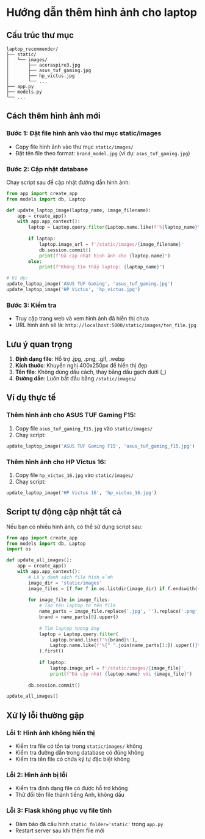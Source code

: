 # Hướng dẫn thêm hình ảnh cho laptop

## Cấu trúc thư mục
```
laptop_recommender/
├── static/
│   └── images/
│       ├── aceraspire3.jpg
│       ├── asus_tuf_gaming.jpg
│       ├── hp_victus.jpg
│       └── ...
├── app.py
├── models.py
└── ...
```

## Cách thêm hình ảnh mới

### Bước 1: Đặt file hình ảnh vào thư mục static/images
- Copy file hình ảnh vào thư mục `static/images/`
- Đặt tên file theo format: `brand_model.jpg` (ví dụ: `asus_tuf_gaming.jpg`)

### Bước 2: Cập nhật database
Chạy script sau để cập nhật đường dẫn hình ảnh:

```python
from app import create_app
from models import db, Laptop

def update_laptop_image(laptop_name, image_filename):
    app = create_app()
    with app.app_context():
        laptop = Laptop.query.filter(Laptop.name.like(f'%{laptop_name}%')).first()
        
        if laptop:
            laptop.image_url = f'/static/images/{image_filename}'
            db.session.commit()
            print(f"Đã cập nhật hình ảnh cho {laptop.name}")
        else:
            print(f"Không tìm thấy laptop: {laptop_name}")

# Ví dụ:
update_laptop_image('ASUS TUF Gaming', 'asus_tuf_gaming.jpg')
update_laptop_image('HP Victus', 'hp_victus.jpg')
```

### Bước 3: Kiểm tra
- Truy cập trang web và xem hình ảnh đã hiển thị chưa
- URL hình ảnh sẽ là: `http://localhost:5000/static/images/ten_file.jpg`

## Lưu ý quan trọng

1. **Định dạng file**: Hỗ trợ .jpg, .png, .gif, .webp
2. **Kích thước**: Khuyến nghị 400x250px để hiển thị đẹp
3. **Tên file**: Không dùng dấu cách, thay bằng dấu gạch dưới (_)
4. **Đường dẫn**: Luôn bắt đầu bằng `/static/images/`

## Ví dụ thực tế

### Thêm hình ảnh cho ASUS TUF Gaming F15:
1. Copy file `asus_tuf_gaming_f15.jpg` vào `static/images/`
2. Chạy script:
```python
update_laptop_image('ASUS TUF Gaming F15', 'asus_tuf_gaming_f15.jpg')
```

### Thêm hình ảnh cho HP Victus 16:
1. Copy file `hp_victus_16.jpg` vào `static/images/`
2. Chạy script:
```python
update_laptop_image('HP Victus 16', 'hp_victus_16.jpg')
```

## Script tự động cập nhật tất cả

Nếu bạn có nhiều hình ảnh, có thể sử dụng script sau:

```python
from app import create_app
from models import db, Laptop
import os

def update_all_images():
    app = create_app()
    with app.app_context():
        # Lấy danh sách file hình ảnh
        image_dir = 'static/images'
        image_files = [f for f in os.listdir(image_dir) if f.endswith(('.jpg', '.png', '.gif'))]
        
        for image_file in image_files:
            # Tạo tên laptop từ tên file
            name_parts = image_file.replace('.jpg', '').replace('.png', '').split('_')
            brand = name_parts[0].upper()
            
            # Tìm laptop tương ứng
            laptop = Laptop.query.filter(
                Laptop.brand.like(f'%{brand}%'),
                Laptop.name.like(f'%{" ".join(name_parts[1:]).upper()}%')
            ).first()
            
            if laptop:
                laptop.image_url = f'/static/images/{image_file}'
                print(f"Đã cập nhật {laptop.name} với {image_file}")
        
        db.session.commit()

update_all_images()
```

## Xử lý lỗi thường gặp

### Lỗi 1: Hình ảnh không hiển thị
- Kiểm tra file có tồn tại trong `static/images/` không
- Kiểm tra đường dẫn trong database có đúng không
- Kiểm tra tên file có chứa ký tự đặc biệt không

### Lỗi 2: Hình ảnh bị lỗi
- Kiểm tra định dạng file có được hỗ trợ không
- Thử đổi tên file thành tiếng Anh, không dấu

### Lỗi 3: Flask không phục vụ file tĩnh
- Đảm bảo đã cấu hình `static_folder='static'` trong `app.py`
- Restart server sau khi thêm file mới 